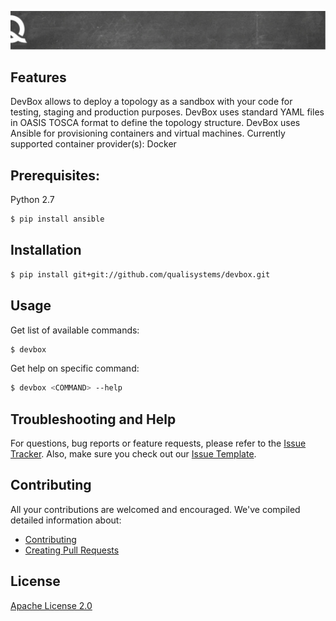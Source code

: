 ![quali](quali.png)


## Features

DevBox allows to deploy a topology as a sandbox with your code for testing, staging and production purposes.
DevBox uses standard YAML files in OASIS TOSCA format to define the topology structure.
DevBox uses Ansible for provisioning containers and virtual machines.
Currently supported container provider(s): Docker

## Prerequisites:

Python 2.7

```bash
$ pip install ansible

```


## Installation

```bash
$ pip install git+git://github.com/qualisystems/devbox.git

```


## Usage

Get list of available commands:

```bash
$ devbox
```

Get help on specific command:

```bash
$ devbox <COMMAND> --help
```


## Troubleshooting and Help

For questions, bug reports or feature requests, please refer to the [Issue Tracker](https://github.com/QualiSystems/devbox/issues).  Also, make sure you check out our [Issue Template](.github/issue_template.md).

## Contributing


All your contributions are welcomed and encouraged.  We've compiled detailed information about:

* [Contributing](.github/contributing.md)
* [Creating Pull Requests](.github/pull_request_template.md)


## License
[Apache License 2.0](https://github.com/QualiSystems/devbox/blob/master/LICENSE)





